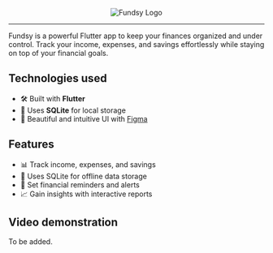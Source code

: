 <p align="center">
  <img src="https://github.com/user-attachments/assets/7b5461c5-8924-473d-8191-3c2cc5819c3d" alt="Fundsy Logo"/>
</p>

---

Fundsy is a powerful Flutter app to keep your finances organized and under control. Track your income, expenses, and savings effortlessly while staying on top of your financial goals.  

## Technologies used 
- 🛠 Built with **Flutter**  
- 📂 Uses **SQLite** for local storage  
- 🎨 Beautiful and intuitive UI with [Figma](www.figma.com) 

## Features  
- 📊 Track income, expenses, and savings  
- 💾 Uses SQLite for offline data storage  
- 🔔 Set financial reminders and alerts  
- 📈 Gain insights with interactive reports  

## Video demonstration

To be added.
